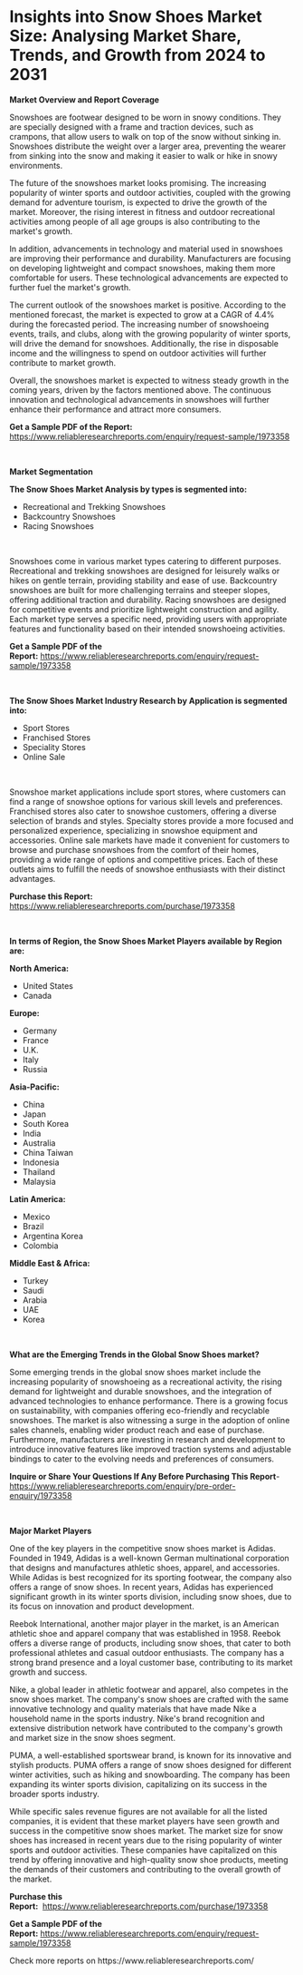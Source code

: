 <p><h1>Insights into Snow Shoes Market Size: Analysing Market Share, Trends, and Growth from 2024 to 2031</h1></p><p><strong>Market Overview and Report Coverage</strong></p>
<p><p>Snowshoes are footwear designed to be worn in snowy conditions. They are specially designed with a frame and traction devices, such as crampons, that allow users to walk on top of the snow without sinking in. Snowshoes distribute the weight over a larger area, preventing the wearer from sinking into the snow and making it easier to walk or hike in snowy environments.</p><p>The future of the snowshoes market looks promising. The increasing popularity of winter sports and outdoor activities, coupled with the growing demand for adventure tourism, is expected to drive the growth of the market. Moreover, the rising interest in fitness and outdoor recreational activities among people of all age groups is also contributing to the market's growth.</p><p>In addition, advancements in technology and material used in snowshoes are improving their performance and durability. Manufacturers are focusing on developing lightweight and compact snowshoes, making them more comfortable for users. These technological advancements are expected to further fuel the market's growth.</p><p>The current outlook of the snowshoes market is positive. According to the mentioned forecast, the market is expected to grow at a CAGR of 4.4% during the forecasted period. The increasing number of snowshoeing events, trails, and clubs, along with the growing popularity of winter sports, will drive the demand for snowshoes. Additionally, the rise in disposable income and the willingness to spend on outdoor activities will further contribute to market growth.</p><p>Overall, the snowshoes market is expected to witness steady growth in the coming years, driven by the factors mentioned above. The continuous innovation and technological advancements in snowshoes will further enhance their performance and attract more consumers.</p></p>
<p><strong>Get a Sample PDF of the Report:</strong> <a href="https://www.reliableresearchreports.com/enquiry/request-sample/1973358">https://www.reliableresearchreports.com/enquiry/request-sample/1973358</a></p>
<p>&nbsp;</p>
<p><strong>Market Segmentation</strong></p>
<p><strong>The Snow Shoes Market Analysis by types is segmented into:</strong></p>
<p><ul><li>Recreational and Trekking Snowshoes</li><li>Backcountry Snowshoes</li><li>Racing Snowshoes</li></ul></p>
<p>&nbsp;</p>
<p><p>Snowshoes come in various market types catering to different purposes. Recreational and trekking snowshoes are designed for leisurely walks or hikes on gentle terrain, providing stability and ease of use. Backcountry snowshoes are built for more challenging terrains and steeper slopes, offering additional traction and durability. Racing snowshoes are designed for competitive events and prioritize lightweight construction and agility. Each market type serves a specific need, providing users with appropriate features and functionality based on their intended snowshoeing activities.</p></p>
<p><strong>Get a Sample PDF of the Report:</strong>&nbsp;<a href="https://www.reliableresearchreports.com/enquiry/request-sample/1973358">https://www.reliableresearchreports.com/enquiry/request-sample/1973358</a></p>
<p>&nbsp;</p>
<p><strong>The Snow Shoes Market Industry Research by Application is segmented into:</strong></p>
<p><ul><li>Sport Stores</li><li>Franchised Stores</li><li>Speciality Stores</li><li>Online Sale</li></ul></p>
<p>&nbsp;</p>
<p><p>Snowshoe market applications include sport stores, where customers can find a range of snowshoe options for various skill levels and preferences. Franchised stores also cater to snowshoe customers, offering a diverse selection of brands and styles. Specialty stores provide a more focused and personalized experience, specializing in snowshoe equipment and accessories. Online sale markets have made it convenient for customers to browse and purchase snowshoes from the comfort of their homes, providing a wide range of options and competitive prices. Each of these outlets aims to fulfill the needs of snowshoe enthusiasts with their distinct advantages.</p></p>
<p><strong>Purchase this Report:</strong>&nbsp; <a href="https://www.reliableresearchreports.com/purchase/1973358">https://www.reliableresearchreports.com/purchase/1973358</a></p>
<p>&nbsp;</p>
<p><strong>In terms of Region, the Snow Shoes Market Players available by Region are:</strong></p>
<p>
    <p> <strong> North America: </strong>
        <ul>
            <li>United States</li>
            <li>Canada</li>
        </ul>
        </p> 
    <p> <strong> Europe: </strong>
        <ul>
            <li>Germany</li>
            <li>France</li>
            <li>U.K.</li>
            <li>Italy</li>
            <li>Russia</li>
        </ul>
        </p> 
    <p> <strong> Asia-Pacific: </strong>
        <ul>
            <li>China</li>
            <li>Japan</li>
            <li>South Korea</li>
            <li>India</li>
            <li>Australia</li>
            <li>China Taiwan</li>
            <li>Indonesia</li>
            <li>Thailand</li>
            <li>Malaysia</li>
        </ul>
        </p> 
    <p> <strong> Latin America: </strong>
        <ul>
            <li>Mexico</li>
            <li>Brazil</li>
            <li>Argentina Korea</li>
            <li>Colombia</li>
        </ul>
        </p> 
    <p> <strong> Middle East & Africa: </strong>
        <ul>
            <li>Turkey</li>
            <li>Saudi</li>
            <li>Arabia</li>
            <li>UAE</li>
            <li>Korea</li>
        </ul>
    </p>
    </p>
<p>&nbsp;</p>
<p><strong>What are the Emerging Trends in the Global Snow Shoes market?</strong></p>
<p><p>Some emerging trends in the global snow shoes market include the increasing popularity of snowshoeing as a recreational activity, the rising demand for lightweight and durable snowshoes, and the integration of advanced technologies to enhance performance. There is a growing focus on sustainability, with companies offering eco-friendly and recyclable snowshoes. The market is also witnessing a surge in the adoption of online sales channels, enabling wider product reach and ease of purchase. Furthermore, manufacturers are investing in research and development to introduce innovative features like improved traction systems and adjustable bindings to cater to the evolving needs and preferences of consumers.</p></p>
<p><strong>Inquire or Share Your Questions If Any Before Purchasing This Report</strong>- <a href="https://www.reliableresearchreports.com/enquiry/pre-order-enquiry/1973358">https://www.reliableresearchreports.com/enquiry/pre-order-enquiry/1973358</a></p>
<p>&nbsp;</p>
<p><strong>Major Market Players</strong></p>
<p><p>One of the key players in the competitive snow shoes market is Adidas. Founded in 1949, Adidas is a well-known German multinational corporation that designs and manufactures athletic shoes, apparel, and accessories. While Adidas is best recognized for its sporting footwear, the company also offers a range of snow shoes. In recent years, Adidas has experienced significant growth in its winter sports division, including snow shoes, due to its focus on innovation and product development.</p><p>Reebok International, another major player in the market, is an American athletic shoe and apparel company that was established in 1958. Reebok offers a diverse range of products, including snow shoes, that cater to both professional athletes and casual outdoor enthusiasts. The company has a strong brand presence and a loyal customer base, contributing to its market growth and success. </p><p>Nike, a global leader in athletic footwear and apparel, also competes in the snow shoes market. The company's snow shoes are crafted with the same innovative technology and quality materials that have made Nike a household name in the sports industry. Nike's brand recognition and extensive distribution network have contributed to the company's growth and market size in the snow shoes segment.</p><p>PUMA, a well-established sportswear brand, is known for its innovative and stylish products. PUMA offers a range of snow shoes designed for different winter activities, such as hiking and snowboarding. The company has been expanding its winter sports division, capitalizing on its success in the broader sports industry.</p><p>While specific sales revenue figures are not available for all the listed companies, it is evident that these market players have seen growth and success in the competitive snow shoes market. The market size for snow shoes has increased in recent years due to the rising popularity of winter sports and outdoor activities. These companies have capitalized on this trend by offering innovative and high-quality snow shoe products, meeting the demands of their customers and contributing to the overall growth of the market.</p></p>
<p><strong>Purchase this Report:</strong>&nbsp;&nbsp;<a href="https://www.reliableresearchreports.com/purchase/1973358">https://www.reliableresearchreports.com/purchase/1973358</a></p>
<p></p>
<p><strong>Get a Sample PDF of the Report:</strong>&nbsp;<a href="https://www.reliableresearchreports.com/enquiry/request-sample/1973358">https://www.reliableresearchreports.com/enquiry/request-sample/1973358</a></p>
<p>Check more reports on https://www.reliableresearchreports.com/</p>
